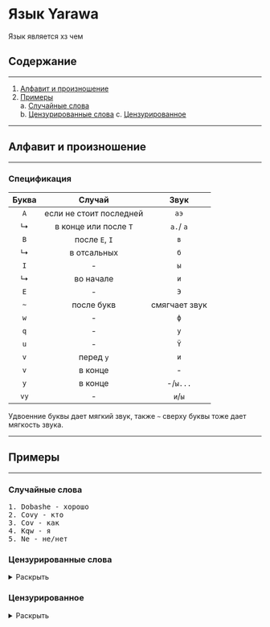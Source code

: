 # Язык Yarawa

Язык является хз чем

## Содержание

---

1. [Алфавит и произношение](#Алфавит-и-произношение)
2. [Примеры](#Примеры)\
   a. [Случайные слова](#Случайные-слова)\
   b. [Цензурированные слова](#Цензурированные-слова)
   с. [Цензурированное](#Цензурированное)

---

## Алфавит и произношение

---

### Спецификация



| Буква |         Случай          |     Звук      |
| :---: | :---------------------: | :-----------: |
|  `A`  | если не стоит последней |     `аэ`      |
|   ↳   |  в конце или после `T`  |   `а.`/ `а`   |
|  `B`  |     после `E`, `I`      |      `в`      |
|   ↳   |       в отсальных       |      `б`      |
|  `I`  |            -            |      `ы`      |
|   ↳   |        во начале        |      `и`      |
|  `E`  |            -            |      `Э`      |
|  `~`  |       после букв        | смягчает звук |
|  `w`  |            -            |      `ф`      |
|  `q`  |            -            |      `у`      |
|  `u`  |            -            |      `Ϋ`      |
|  `v`  |         перед `y`       |      `и`      |
|  `v`  |         в конце         |       -       |
|  `y`  |         в конце         |   -/`ы...`    |
|  `vy` |            -            |    `и`/`ы`    |


Удвоенние буквы дает мягкий звук, также `~` сверху буквы тоже дает мягкость звука.

---

## Примеры

---

### Случайные слова

<pre>
1. Dobashe - хорошо
2. Covy - кто
3. Cov - как
4. Kqw - я
5. Ne - не/нет
</pre>

### Цензурированные слова

<details>
<summary>Раскрыть</summary>
<pre>
Ebat~ - ебать
Med me - трахни меня
</pre>
</details>

### Цензурированное

<details>
<summary>Раскрыть</summary>
<pre> 
Ebat me rakom. (Ебать меня раком)
U me bollshe poua. (У меня большой пенис)
   пенис - poua
   член - poss
   хуй - ul 
Tace covy med me? (Так кто трахнет меня)
Me ga (Я гомосексуал)
Me naty (Я натурал)
Me deva (Я девушка (пол) )
Me para (Я парень (пол) )
Me ego veda (Я его девушка (партнер))
Me e ved (Я ее/его парень (партнер))
Me e vedun (Я ее/его партнер)
Ne pet (Пидорас (оск.))
Ty newa (Ты прекрасен/сна)
Ty newa, me b ebate u tuy (Ты прекрасен/сна, я бы поебался/лась с тобой)
</pre>
</details>
